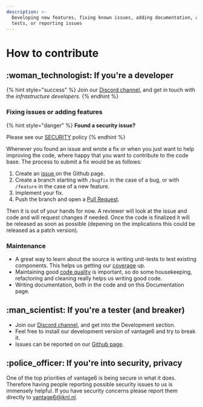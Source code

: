 ```yaml
---
description: >-
  Developing new features, fixing known issues, adding documentation, adding new
  tests, or reporting issues
---
```


# How to contribute

## :woman\_technologist: If you're a developer

{% hint style="success" %}
Join our [Discord channel](https://discord.gg/tR7tqCt), and get in touch with the _infrastructure developers._
{% endhint %}

### Fixing issues or adding features

{% hint style="danger" %}
**Found a security issue?**

Please see our [SECURITY](https://github.com/vantage6/vantage6/SECURITY.md) policy
{% endhint %}

Whenever you found an issue and wrote a fix or when you just want to help improving the code, where happy that you want to contribute to the code base. The process to submit a fix would be as follows:

1. Create an [issue ](https://github.com/vantage6/vantage6/issues)on the Github page.
2. Create a branch starting with `/bugfix` in the case of a bug, or with `/feature` in the case of a new feature.
3. Implement your fix.
4. Push the branch and open a [Pull Request](https://github.com/vantage6/vantage6/pulls).

Then it is out of your hands for now. A reviewer will look at the issue and code and will request changes if needed. Once the code is finalized it will be released as soon as possible (depening on the implications this could be released as a patch version).

### Maintenance&#x20;

* A great way to learn about the source is writing unit-tests to test existing components. This helps us getting our [coverage](https://coveralls.io/github/vantage6/vantage6) up.
* Maintaining good [code quality](https://app.codacy.com/gh/vantage6/vantage6/dashboard) is important, so do some housekeeping, refactoring and cleaning really helps us writing good code.
* Writing documentation, both in the code and on this Documentation page.

## :man\_scientist: If you're a tester (and breaker)

* Join our [Discord channel](https://discord.gg/tR7tqCt),  and get into the Development section.
* Feel free to install our development version of vantage6 and try to break it.
* Issues can be reported on our [Github page](https://github.com/vantage6/vantage6).

## :police\_officer: If you're into security, privacy&#x20;

One of the top priorities of vantage6 is being secure in what it does. Therefore having people reporting possible security issues to us is immensely helpful. If you have security concerns please report them directly to [vantage6@iknl.nl](mailto:vantage6@iknl.nl).

